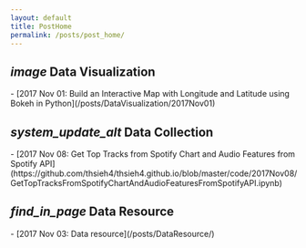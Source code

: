 ```yaml
---
layout: default
title: PostHome
permalink: /posts/post_home/
---
```


<h2> <i class="material-icons">image</i> Data Visualization</h2>
- [2017 Nov 01: Build an Interactive Map with Longitude and Latitude using Bokeh in Python](/posts/DataVisualization/2017Nov01)

<h2> <i class="material-icons">system_update_alt</i> Data Collection</h2>
- [2017 Nov 08: Get Top Tracks from Spotify Chart and Audio Features from Spotify API](https://github.com/thsieh4/thsieh4.github.io/blob/master/code/2017Nov08/GetTopTracksFromSpotifyChartAndAudioFeaturesFromSpotifyAPI.ipynb)

<h2> <i class="material-icons md-48">find_in_page</i> Data Resource</h2>
- [2017 Nov 03: Data resource](/posts/DataResource/)

